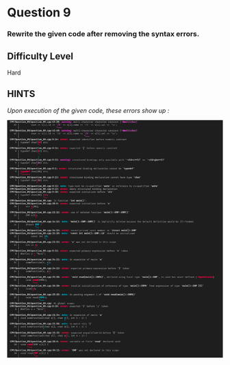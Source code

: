 # Question 9

### Rewrite the given code after removing the syntax errors.

## Difficulty Level

Hard

## HINTS

*Upon execution of the given code, these errors show up :*

![Hint](image.png)
